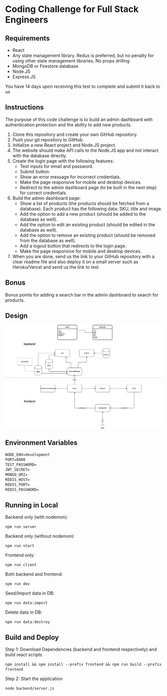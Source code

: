 # Coding Challenge for Full Stack Engineers

## Requirements
- React 
- Any state management library. Redux is preferred, but no penalty for using other state management libraries. No props drilling
- MongoDB or Firestore database
- Node.JS
- Express.JS

You have 14 days upon receiving this test to complete and submit it back to us

## Instructions
The purpose of this code challenge is to build an admin dashboard with authentication protection and the ability to add new products.

1. Clone this repository and create your own GitHub repository.
2. Push your git repository to GitHub.
3. Initialize a new React project and Node.JS project. 
4. The website should make API calls to the Node.JS app and not interact with the database directly.
5. Create the login page with the following features: 
   - Text inputs for email and password.
   - Submit button.
   - Show an error message for incorrect credentials.
   - Make the page responsive for mobile and desktop devices.
   - Redirect to the admin dashboard page (to be built in the next step) for correct credentials.
6. Build the admin dashboard page:
   - Show a list of products (the products should be fetched from a database). Each product has the following data: SKU, title and image.
   - Add the option to add a new product (should be added to the database as well).
   - Add the option to edit an existing product (should be edited in the database as well).
   - Add the option to remove an existing product (should be removed from the database as well).
   - Add a logout button that redirects to the login page. 
   - Make the page responsive for mobile and desktop devices.
7. When you are done, send us the link to your GitHub repository with a clear readme file and also deploy it on a small server such as Heroku/Vercel and send us the link to test

## Bonus
Bonus points for adding a search bar in the admin dashboard to search for products. 

## Design

![Design](https://raw.githubusercontent.com/Tingkai911/Coding-Challenge-for-Full-Stack-Engineers/dev/mighty%20jax.drawio.png)

## Environment Variables
```text
NODE_ENV=development
PORT=8080
TEST_PASSWORD=
JWT_SECRET=
MONGO_URI=
REDIS_HOST=
REDIS_PORT=
REDIS_PASSWORD=
```

## Running in Local
Backend only (with nodemon):
```text
npm run server
```
Backend only (without nodemon):
```text
npm run start
```
Frontend only:
```text
npm run client
```
Both backend and frontend:
```text
npm run dev
```
Seed/Import data in DB:
```text
npm run data:import
```
Delete data in DB:
```text
npm run data:destroy
```

## Build and Deploy
Step 1: Download Dependencies (backend and frontend respectively) and build react scripts
```text
npm install && npm install --prefix frontend && npm run build --prefix frontend
```
Step 2: Start the application
```text
node backend/server.js
```
